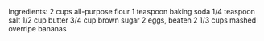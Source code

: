 Ingredients:
2 cups all-purpose flour
1 teaspoon baking soda
1/4 teaspoon salt
1/2 cup butter
3/4 cup brown sugar
2 eggs, beaten
2 1/3 cups mashed overripe bananas